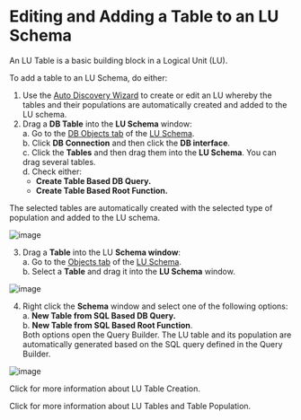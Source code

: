 # Editing and Adding a Table to an LU Schema

An LU Table  is a basic building block in a Logical Unit (LU).

To add a table to an LU Schema, do either: 

1. Use the [Auto Discovery Wizard](https://github.com/k2view-academy/K2View-Academy/wiki/Auto-Discovery-Wizard) to create or edit an LU whereby the tables and their populations are automatically created and added to the LU schema.
2. Drag a **DB Table** into the **LU Schema** window:\
   a. Go to the [DB Objects tab](https://github.com/k2view-academy/K2View-Academy/wiki/Logical-Unit-Schema-Window#logical-unit-lu-tabs) of the [LU Schema](https://github.com/k2view-academy/K2View-Academy/wiki/Logical-Unit-Schema-Window). \
   b. Click **DB Connection** and then click the **DB interface**.\
   c. Click the **Tables** and then drag them into the **LU Schema**. You can drag several tables.\
   d. Check either: 
    * **Create Table Based DB Query.**
    * **Create Table Based Root Function.**

The selected tables are automatically created with the selected type of population and added to the LU schema.

![image](https://k2vacademy.s3.amazonaws.com/Fabric/1_LU_Schema_and_Overview/1.9_Add_a_table_to_lu_schema/1.9_Add_a_table_to_lu_schema.png)


3. Drag a **Table** into the LU **Schema window**:\
    a. Go to the [Objects tab](https://github.com/k2view-academy/K2View-Academy/wiki/Logical-Unit-Schema-Window#logical-unit-lu-tabs) of the [LU Schema](https://github.com/k2view-academy/K2View-Academy/wiki/Logical-Unit-Schema-Window).\
    b. Select a **Table** and drag it into the **LU Schema** window.


![image](https://k2vacademy.s3.eu-west-2.amazonaws.com/Fabric/1_LU_Schema_and_Overview/1.9_Add_a_table_to_lu_schema/1.9_add_table_from_Objects_tab.png)

4. Right click the **Schema** window and select one of the following options:\
    a. **New Table from SQL Based DB Query.**\
    b. **New Table from SQL Based Root Function**.\
Both options open the Query Builder. The LU table and its population are automatically generated based on the SQL query defined in the Query Builder.

![image](https://k2vacademy.s3.amazonaws.com/Fabric/1_LU_Schema_and_Overview/1.9_Add_a_table_to_lu_schema/1.9_add_table_to_lu_Schema_using_right_click.png)


Click for more information about LU Table Creation.

Click for more information about LU Tables and Table Population. 



